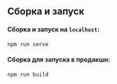 ## Сборка и запуск

#### Сборка и запуск на `localhost`:
```
npm run serve
```

#### Сборка для запуска в продакшн:
```
npm run build
```